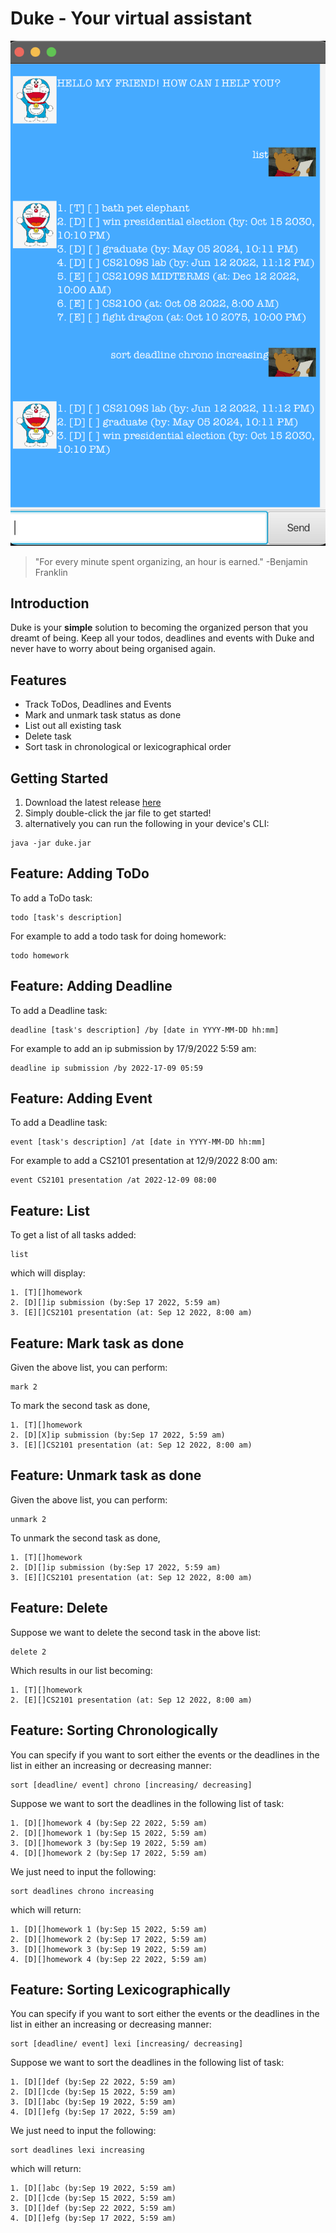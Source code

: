 # Duke - Your virtual assistant
![alt text](https://github.com/GarethOng/ip/blob/1334b2beda4d5f59c2cfb14353069f51d0b3160e/docs/Ui.png)
> "For every minute spent organizing, an hour is earned." -Benjamin Franklin

## Introduction
Duke is your **simple** solution to
becoming the organized person that you dreamt of being.
Keep all your todos, deadlines and events with Duke and never have to worry about being organised again.

## Features
- Track ToDos, Deadlines and Events
- Mark and unmark task status as done
- List out all existing task
- Delete task
- Sort task in chronological or lexicographical order

## Getting Started
1. Download the latest release [here](https://github.com/GarethOng/ip/releases)
2. Simply double-click the jar file to get started!
3. alternatively you can run the following in your device's CLI:
```
java -jar duke.jar
```
## Feature: Adding ToDo
To add a ToDo task:
```
todo [task's description]
```

For example to add a todo task for doing homework:
```
todo homework
```

## Feature: Adding Deadline
To add a Deadline task:
```
deadline [task's description] /by [date in YYYY-MM-DD hh:mm]
```

For example to add an ip submission by 17/9/2022 5:59 am:
```
deadline ip submission /by 2022-17-09 05:59
```

## Feature: Adding Event
To add a Deadline task:
```
event [task's description] /at [date in YYYY-MM-DD hh:mm]
```

For example to add a CS2101 presentation at 12/9/2022 8:00 am:
```
event CS2101 presentation /at 2022-12-09 08:00
```

## Feature: List
To get a list of all tasks added:
```
list
```
which will display:
```
1. [T][]homework
2. [D][]ip submission (by:Sep 17 2022, 5:59 am)
3. [E][]CS2101 presentation (at: Sep 12 2022, 8:00 am)
```

## Feature: Mark task as done
Given the above list, you can perform:
```
mark 2
```
To mark the second task as done,
```
1. [T][]homework
2. [D][X]ip submission (by:Sep 17 2022, 5:59 am)
3. [E][]CS2101 presentation (at: Sep 12 2022, 8:00 am)
```

## Feature: Unmark task as done
Given the above list, you can perform:
```
unmark 2
```
To unmark the second task as done,
```
1. [T][]homework
2. [D][]ip submission (by:Sep 17 2022, 5:59 am)
3. [E][]CS2101 presentation (at: Sep 12 2022, 8:00 am)
```

## Feature: Delete
Suppose we want to delete the second task in the above list:
```
delete 2
```
Which results in our list becoming:
```
1. [T][]homework
2. [E][]CS2101 presentation (at: Sep 12 2022, 8:00 am)
```

## Feature: Sorting Chronologically
You can specify if you want to sort either the events or the
deadlines in the list in either an increasing or decreasing manner:
```
sort [deadline/ event] chrono [increasing/ decreasing]
```

Suppose we want to sort the deadlines in the following list of task:
```
1. [D][]homework 4 (by:Sep 22 2022, 5:59 am)
2. [D][]homework 1 (by:Sep 15 2022, 5:59 am)
3. [D][]homework 3 (by:Sep 19 2022, 5:59 am)
4. [D][]homework 2 (by:Sep 17 2022, 5:59 am)
```
We just need to input the following:
```
sort deadlines chrono increasing
```
which will return:
```
1. [D][]homework 1 (by:Sep 15 2022, 5:59 am)
2. [D][]homework 2 (by:Sep 17 2022, 5:59 am)
3. [D][]homework 3 (by:Sep 19 2022, 5:59 am)
4. [D][]homework 4 (by:Sep 22 2022, 5:59 am)
```

## Feature: Sorting Lexicographically
You can specify if you want to sort either the events or the
deadlines in the list in either an increasing or decreasing manner:
```
sort [deadline/ event] lexi [increasing/ decreasing]
```

Suppose we want to sort the deadlines in the following list of task:
```
1. [D][]def (by:Sep 22 2022, 5:59 am)
2. [D][]cde (by:Sep 15 2022, 5:59 am)
3. [D][]abc (by:Sep 19 2022, 5:59 am)
4. [D][]efg (by:Sep 17 2022, 5:59 am)
```
We just need to input the following:
```
sort deadlines lexi increasing
```
which will return:
```
1. [D][]abc (by:Sep 19 2022, 5:59 am)
2. [D][]cde (by:Sep 15 2022, 5:59 am)
3. [D][]def (by:Sep 22 2022, 5:59 am)
4. [D][]efg (by:Sep 17 2022, 5:59 am)
```

